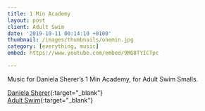 ```yaml
---
title: 1 Min Academy
layout: post
client: Adult Swim
date: '2019-10-11 00:14:10 +0100'
thumbnail: /images/thumbnails/onemin.jpg
category: [everything, music]
embed: https://www.youtube.com/embed/9MG8TYICTpc

---
```


Music for Daniela Sherer’s 1 Min Academy, for Adult Swim Smalls.

[Daniela Sherer](http://danielasherer.com/){:target="_blank"}  
[Adult Swim](https://www.adultswim.com/videos/smalls){:target="_blank"} 